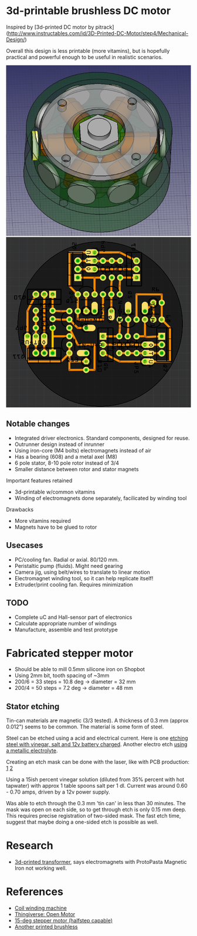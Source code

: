 
# 3d-printable brushless DC motor

Inspired by [3d-printed DC motor by pitrack]
(http://www.instructables.com/id/3D-Printed-DC-Motor/step4/Mechanical-Design/)

Overall this design is less printable (more vitamins),
but is hopefully practical and powerful enough to be useful in realistic scenarios.

![Model](./doc/outrunner-rev0.png)
![PCB](./doc/pcb-rev0.png)


## Notable changes

* Integrated driver electronics. Standard components, designed for reuse.
* Outrunner design instead of inrunner
* Using iron-core (M4 bolts) electromagnets instead of air
* Has a bearing (608) and a metal axel (M8)
* 6 pole stator, 8-10 pole rotor instead of 3/4
* Smaller distance between rotor and stator magnets

Important features retained

* 3d-printable w/common vitamins
* Winding of electromagnets done separately, facilicated by winding tool

Drawbacks

* More vitamins required
* Magnets have to be glued to rotor


## Usecases

* PC/cooling fan. Radial or axial. 80/120 mm.
* Peristaltic pump (fluids). Might need gearing
* Camera jig, using belt/wires to translate to linear motion
* Electromagnet winding tool, so it can help replicate itself!
* Extruder/print cooling fan. Requires minimization

## TODO

* Complete uC and Hall-sensor part of electronics
* Calculate appropriate number of windings
* Manufacture, assemble and test prototype


# Fabricated stepper motor

* Should be able to mill 0.5mm silicone iron on Shopbot
* Using 2mm bit, tooth spacing of ~3mm
* 200/6 = 33 steps = 10.8 deg -> diameter = 32 mm
* 200/4 = 50 steps = 7.2 deg -> diameter = 48 mm

## Stator etching

Tin-can materials are magnetic (3/3 tested). A thickness of 0.3 mm (approx 0.012") seems to be common.
The material is some form of steel.

Steel can be etched using a acid and electrical current.
Here is one [etching steel with vinegar, salt and 12v battery charged](https://www.youtube.com/watch?v=zhWNmNYT-Q4).
Another electro etch [using a metallic electrolyte](http://www.nontoxicprint.com/electroetching.htm).

Creating an etch mask can be done with the laser, like with PCB production:
[1](http://www.instructables.com/id/PCB-plastic-mask-etching-with-CO2-laser/)
[2](http://www.instructables.com/id/Custom-PCB-Prototyping-using-a-Laser-Cutter)

Using a 15ish percent vinegar solution (diluted from 35% percent with hot tapwater)
with approx 1 table spoons salt per 1 dl. Current was around 0.60 - 0.70 amps,
driven by a 12v power supply.

Was able to etch through the 0.3 mm 'tin can' in less than 30 minutes.
The mask was open on each side, so to get through etch is only 0.15 mm deep.
This requires precise registration of two-sided mask.
The fast etch time, suggest that maybe doing a one-sided etch is possible as well.



# Research

* [3d-printed transformer](http://3dprint.com/80379/3d-printed-power-transformer), says electromagnets with ProtoPasta Magnetic Iron not working well.

# References

* [Coil winding machine](http://www.thingiverse.com/thing:981327)
* [Thingiverse: Open Motor](http://www.thingiverse.com/thing:46428)
* [15-deg stepper motor (halfstep capable)](https://www.youtube.com/watch?v=v2FNUNALSTw)
* [Another printed brushless](http://3dprint.com/89359/3d-print-brushless-pulse-motor)


